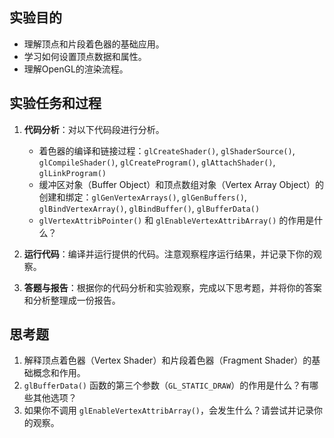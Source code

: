 ## 实验目的

- 理解顶点和片段着色器的基础应用。
- 学习如何设置顶点数据和属性。
- 理解OpenGL的渲染流程。

## 实验任务和过程

1. **代码分析**：对以下代码段进行分析。
    - 着色器的编译和链接过程：`glCreateShader()`, `glShaderSource()`, `glCompileShader()`, `glCreateProgram()`, `glAttachShader()`, `glLinkProgram()`
    - 缓冲区对象（Buffer Object）和顶点数组对象（Vertex Array Object）的创建和绑定：`glGenVertexArrays()`, `glGenBuffers()`, `glBindVertexArray()`, `glBindBuffer()`, `glBufferData()`
    - `glVertexAttribPointer()` 和 `glEnableVertexAttribArray()` 的作用是什么？

2. **运行代码**：编译并运行提供的代码。注意观察程序运行结果，并记录下你的观察。

3. **答题与报告**：根据你的代码分析和实验观察，完成以下思考题，并将你的答案和分析整理成一份报告。

## 思考题

1. 解释顶点着色器（Vertex Shader）和片段着色器（Fragment Shader）的基础概念和作用。
2. `glBufferData()` 函数的第三个参数（`GL_STATIC_DRAW`）的作用是什么？有哪些其他选项？
3. 如果你不调用 `glEnableVertexAttribArray()`，会发生什么？请尝试并记录你的观察。

